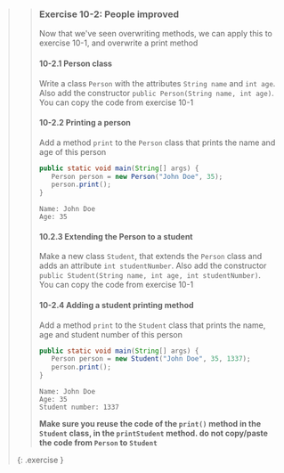 >> ### Exercise 10-2: People improved
>>
>> Now that we've seen overwriting methods, we can apply this to exercise 10-1, and overwrite a print method
>>
>> #### 10-2.1 Person class
>> 
>> Write a class `Person` with the attributes `String name` and `int age`. Also add the constructor `public Person(String name, int age)`. You can copy the code from exercise 10-1
>> 
>> #### 10-2.2 Printing a person
>>
>> Add a method `print` to the `Person` class that prints the name and age of this person
>>
>> ```java
>> public static void main(String[] args) {
>>    Person person = new Person("John Doe", 35);
>>    person.print();
>> }
>> ```
>>
>> ```output
>> Name: John Doe
>> Age: 35
>> ```
>> 
>> #### 10.2.3 Extending the Person to a student
>> 
>> Make a new class `Student`, that extends the `Person` class and adds an attribute `int studentNumber`. Also add the constructor `public Student(String name, int age, int studentNumber)`. You can copy the code from exercise 10-1
>>
>> #### 10-2.4 Adding a student printing method
>>
>> Add a method `print` to the `Student` class that prints the name, age and student number of this person
>>
>> ```java
>> public static void main(String[] args) {
>>    Person person = new Student("John Doe", 35, 1337);
>>    person.print();
>> }
>> ```
>>
>> ```output
>> Name: John Doe
>> Age: 35
>> Student number: 1337
>> ```
>>
>> **Make sure you reuse the code of the `print()` method in the `Student` class, in the `printStudent` method. do not copy/paste the code from `Person` to `Student`**
>>
>{: .exercise }